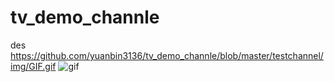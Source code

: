 # tv_demo_channle
des
https://github.com/yuanbin3136/tv_demo_channle/blob/master/testchannel/img/GIF.gif
![gif](https://github.com/yuanbin3136/tv_demo_channle/blob/master/testchannel/img/GIF.gif"““鼠标移到这上面显示文字？”“")  
